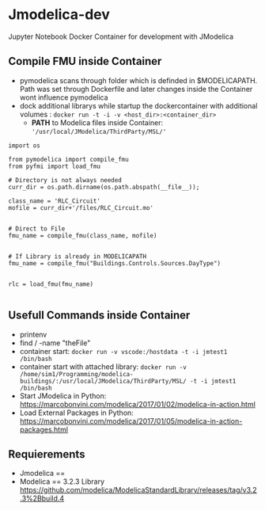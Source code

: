# Jmodelica-dev
Jupyter Notebook Docker Container for development with JModelica


## Compile FMU inside Container

- pymodelica scans through folder which is definded in $MODELICAPATH. Path was set through Dockerfile and later changes inside the Container wont influence pymodelica
- dock additional librarys while startup the dockercontainer with additional volumes : `docker run -t -i -v <host_dir>:<container_dir>`
    - **PATH** to Modelica files inside Container: `'/usr/local/JModelica/ThirdParty/MSL/'`


```
import os

from pymodelica import compile_fmu
from pyfmi import load_fmu

# Directory is not always needed
curr_dir = os.path.dirname(os.path.abspath(__file__));

class_name = 'RLC_Circuit'
mofile = curr_dir+'/files/RLC_Circuit.mo'


# Direct to File
fmu_name = compile_fmu(class_name, mofile)


# If Library is already in MODELICAPATH
fmu_name = compile_fmu("Buildings.Controls.Sources.DayType") 


rlc = load_fmu(fmu_name)


```

## Usefull Commands inside Container

- printenv
- find / -name "theFile"
- container start: `docker run -v vscode:/hostdata -t -i jmtest1 /bin/bash`
- container start with attached library: `docker run -v /home/sim1/Programming/modelica-buildings/:/usr/local/JModelica/ThirdParty/MSL/ -t -i jmtest1 /bin/bash`
- Start JModelica in Python: https://marcobonvini.com/modelica/2017/01/02/modelica-in-action.html
- Load External Packages in Python: https://marcobonvini.com/modelica/2017/01/05/modelica-in-action-packages.html


## Requierements

- Jmodelica == 
- Modelica == 3.2.3 Library https://github.com/modelica/ModelicaStandardLibrary/releases/tag/v3.2.3%2Bbuild.4

